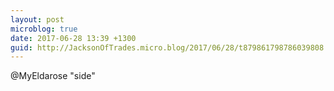 ```yaml
---
layout: post
microblog: true
date: 2017-06-28 13:39 +1300
guid: http://JacksonOfTrades.micro.blog/2017/06/28/t879861798786039808.html
---
```

@MyEldarose "side"
